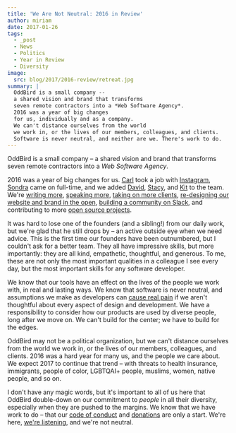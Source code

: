 ```yaml
---
title: 'We Are Not Neutral: 2016 in Review'
author: miriam
date: 2017-01-26
tags:
  - _post
  - News
  - Politics
  - Year in Review
  - Diversity
image:
  src: blog/2017/2016-review/retreat.jpg
summary: |
  OddBird is a small company --
  a shared vision and brand that transforms
  seven remote contractors into a *Web Software Agency*.
  2016 was a year of big changes
  for us, individually and as a company.
  We can't distance ourselves from the world
  we work in, or the lives of our members, colleagues, and clients.
  Software is never neutral, and neither are we. There's work to do.
---
```


OddBird is a small company – a shared vision and brand that transforms
seven remote contractors into a *Web Software Agency*.

2016 was a year of big changes for us. [Carl] took a job with
[Instagram], [Sondra] came on full-time, and we added [David], [Stacy],
and [Kit] to the team. We're [writing more], [speaking more], [taking on
more clients], [re-designing our website and brand in the open],
[building a community on Slack], and contributing to more [open source
projects].

It was hard to lose one of the founders (and a sibling!) from our daily
work, but we're glad that he still drops by – an active outside eye when
we need advice. This is the first time our founders have been
outnumbered, but I couldn't ask for a better team. They all have
impressive skills, but more importantly: they are all kind, empathetic,
thoughtful, and generous. To me, these are not only the most important
qualities in a colleague I see every day, but the most important skills
for any software developer.

We know that our tools have an effect on the lives of the people we work
with, in real and lasting ways. We know that software is never neutral,
and assumptions we make as developers can [cause real pain] if we aren't
thoughtful about every aspect of design and development. We have a
responsibility to consider how our products are used by diverse people,
long after we move on. We can't build for the center; we have to build
for the edges.

OddBird may not be a political organization, but we can't distance
ourselves from the world we work in, or the lives of our members,
colleagues, and clients. 2016 was a hard year for many us, and the
people we care about. We expect 2017 to continue that trend – with
threats to health insurance, immigrants, people of color, LGBTQAI+
people, muslims, women, native people, and so on.

I don't have any magic words, but it's important to all of us here that
OddBird double-down on our commitment to *people* in all their
diversity, especially when they are pushed to the margins. We know that
we have work to do – that our [code of conduct] and [donations] are only
a start. We're here, [we're listening][building a community on Slack],
and we're not neutral.

  [Carl]: /authors/carl/
  [Instagram]: http://instagram.com
  [Sondra]: /authors/sondra/
  [David]: /authors/david/
  [Stacy]: /authors/stacy/
  [Kit]: /authors/kit/
  [writing more]: /blog/
  [speaking more]: /services/speaking/
  [taking on more clients]: /work/
  [re-designing our website and brand in the open]: /tags/open-design/
  [building a community on Slack]: http://friends.oddbird.net/
  [open source projects]: /open-source/
  [cause real pain]: http://meyerweb.com/eric/thoughts/2014/12/24/inadvertent-algorithmic-cruelty/
  [code of conduct]: /conduct/
  [donations]: /community/#community-giving
